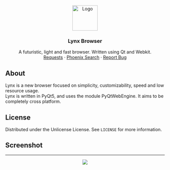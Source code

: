 <br />
<p align="center">
    <img src="https://i.postimg.cc/9Q4tkX70/lynx-logo.png" alt="Logo" width="80" height="80">

  <h3 align="center">Lynx Browser</h3>

  <p align="center">
    A futuristic, light and fast browser. Written using Qt and Webkit.
    <br />
    <a href="https://github.com/KamalDevelopers/Lynx/issues">Requests</a>
    ·
    <a href="https://github.com/KamalDevelopers/Phoenix-Search">Phoenix Search</a>
    ·
    <a href="https://github.com/KamalDevelopers/Lynx/issues">Report Bug</a>
  </p>
</p>

## About

Lynx is a new browser focused on simplicity, customizability, speed and low resource usage. <br>
Lynx is written in PyQt5, and uses the module PyQtWebEngine. It aims to be completely cross platform.

## License

Distributed under the Unlicense License. See `LICENSE` for more information.


## Screenshot
***
<p align="center">
  <img src="https://i.imgur.com/SdzP9mj.png">
</p>
